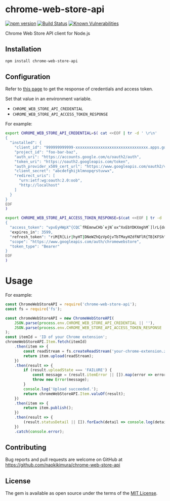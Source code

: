 # chrome-web-store-api

[![npm version](https://badge.fury.io/js/chrome-web-store-api.svg)](https://badge.fury.io/js/chrome-web-store-api) [![Build Status](https://travis-ci.org/naokikimura/chrome-web-store-api.svg?branch=master)](https://travis-ci.org/naokikimura/chrome-web-store-api) [![Known Vulnerabilities](https://snyk.io/test/github/naokikimura/chrome-web-store-api/badge.svg?targetFile=package.json)](https://snyk.io/test/github/naokikimura/chrome-web-store-api?targetFile=package.json)

Chrome Web Store API client for Node.js

## Installation

```sh
npm install chrome-web-store-api
```

## Configuration

Refer to [this page](https://developer.chrome.com/webstore/using_webstore_api) to get the response of credentials and access token.

Set that value in an environment variable.
- `CHROME_WEB_STORE_API_CREDENTIAL`
- `CHROME_WEB_STORE_API_ACCESS_TOKEN_RESPONSE`

For example:
```sh
export CHROME_WEB_STORE_API_CREDENTIAL=$( cat <<EOF | tr -d ' \r\n'
{
  "installed": {
    "client_id": "999999999999-xxxxxxxxxxxxxxxxxxxxxxxxxxxxxxxx.apps.googleusercontent.com",
    "project_id": "foo-bar-baz",
    "auth_uri": "https://accounts.google.com/o/oauth2/auth",
    "token_uri": "https://oauth2.googleapis.com/token",
    "auth_provider_x509_cert_url": "https://www.googleapis.com/oauth2/v1/certs",
    "client_secret": "abcdefghijklmnopqrstuvwx",
    "redirect_uris": [
      "urn:ietf:wg:oauth:2.0:oob",
      "http://localhost"
    ]
  }
}
EOF
)

export CHROME_WEB_STORE_API_ACCESS_TOKEN_RESPONSE=$(cat <<EOF | tr -d ' \r\n'
{
  "access_token": "vpvEyHWpX^{CQC`fREmnwCHb`ejN`ox^XxEbYDKXmghM`]lrL{ddTrxdgtgLEvAeX\oP]NkRgjFcvNE_enJZI`BNcvZScQOA\BAA|NSzB_Xg_ie_yXLrQ[sII_]r|jW{nzZULNP",
  "expires_in": 3599,
  "refresh_token": "riM{R[Lir|hyHT|DNeWZhQzVpOjvTbTMayHZdfNFlR{TB]KFSh^DyjNZySyj|aWYajb]dNCIRTZXmKKuB`bbUyoLRGkPWao|pibdNSk",
  "scope": "https://www.googleapis.com/auth/chromewebstore",
  "token_type": "Bearer"
}
EOF
)
```

# Usage

For example:

```js
const ChromeWebStoreAPI = require('chrome-web-store-api');
const fs = require('fs');

const chromeWebStoreAPI = new ChromeWebStoreAPI(
    JSON.parse(process.env.CHROME_WEB_STORE_API_CREDENTIAL || ''),
    JSON.parse(process.env.CHROME_WEB_STORE_API_ACCESS_TOKEN_RESPONSE || ''),
);
const itemId = 'ID of your Chrome extension';
chromeWebStoreAPI.Item.fetch(itemId)
    .then(item => {
        const readStream = fs.createReadStream('your-chrome-extension.zip');
        return item.upload(readStream);
    })
    .then(result => {
        if (result.uploadState === 'FAILURE') {
            const message = (result.itemError || []).map(error => error.error_detail).join('\n');
            throw new Error(message);
        }
        console.log('Upload succeeded.');
        return chromeWebStoreAPI.Item.valuOf(result);
    })
    .then(item => {
        return item.publish();
    })
    .then(result => {
        (result.statusDetail || []).forEach(detail => console.log(detail));
    })
    .catch(console.error);
```

## Contributing
Bug reports and pull requests are welcome on GitHub at https://github.com/naokikimura/chrome-web-store-api

## License
The gem is available as open source under the terms of the [MIT License](https://opensource.org/licenses/MIT).